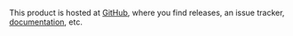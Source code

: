 This product is hosted at [GitHub]({{include.sdk.github}}), where you find releases, an issue tracker, [documentation]({{include.sdk.documentation}}), etc.